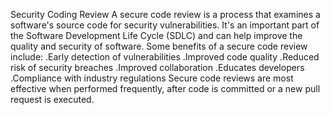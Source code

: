 Security Coding Review
A secure code review is a process that examines a software's source code for security vulnerabilities. It's an important part of the Software Development Life Cycle (SDLC) and can help improve the quality and security of software.
Some benefits of a secure code review include:
.Early detection of vulnerabilities
.Improved code quality
.Reduced risk of security breaches
.Improved collaboration
.Educates developers
.Compliance with industry regulations
Secure code reviews are most effective when performed frequently, after code is committed or a new pull request is executed. 

